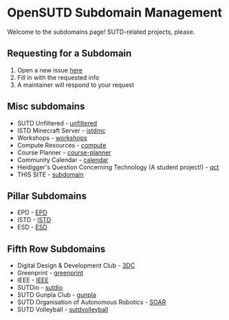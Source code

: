 # OpenSUTD Subdomain Management

Welcome to the subdomains page! SUTD-related projects, please.

## Requesting for a Subdomain

1. Open a new issue [here](https://github.com/OpenSUTD/subdomains/issues/new?assignees=tlkh&labels=pending&template=subdomain-request.md&title=%5BREQ%5D+subdomain.opensutd.org)
2. Fill in with the requested info
3. A maintainer will respond to your request

## Misc subdomains

* SUTD Unfiltered - [unfiltered](https://unfiltered.opensutd.org/)
* ISTD Minecraft Server - [istdmc](https://istdmc.opensutd.org/)
* Workshops - [workshops](https://workshops.opensutd.org/)
* Compute Resources - [compute](https://compute.opensutd.org/)
* Course Planner - [course-planner](https://course-planner.opensutd.org/)
* Community Calendar - [calendar](https://calendar.opensutd.org/)
* Heidigger's Question Concerning Technology (A student project!) - [qct](https://qct.opensutd.org/)
* THIS SITE - [subdomain](https://subdomain.opensutd.org/)

## Pillar Subdomains

* EPD - [EPD](https://epd.opensutd.org)
* ISTD - [ISTD](https://istd.opensutd.org)
* ESD - [ESD](https://esd.opensutd.org)

## Fifth Row Subdomains

* Digital Design & Development Club - [3DC](https://3dc.opensutd.org/)
* Greenprint - [greenprint](https://greenprint.opensutd.org/)
* IEEE - [IEEE](http://ieee.opensutd.org/)
* SUTDio - [sutdio](https://sutdio.opensutd.org/)
* SUTD Gunpla Club - [gunpla](https://gunpla.opensutd.org/)
* SUTD Organisation of Autonomous Robotics - [SOAR](https://soar.opensutd.org/) 
* SUTD Volleyball - [sutdvolleyball](https://sutdvolleyball.opensutd.org)
